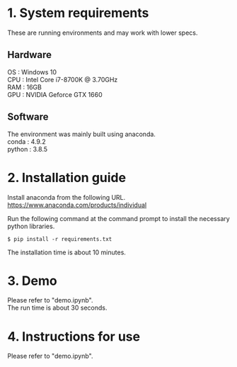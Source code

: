# 1. System requirements
These are running environments and may work with lower specs.
## Hardware
OS  : Windows 10<br>
CPU : Intel Core i7-8700K @ 3.70GHz<br>
RAM : 16GB<br>
GPU : NVIDIA Geforce GTX 1660<br>

## Software
The environment was mainly built using anaconda.<br>
conda : 4.9.2<br>
python : 3.8.5<br>

# 2. Installation guide
Install anaconda from the following URL.<br>
https://www.anaconda.com/products/individual<br>

Run the following command at the command prompt to install the necessary python libraries.
```
$ pip install -r requirements.txt
```
The installation time is about 10 minutes.

# 3. Demo
Please refer to "demo.ipynb".<br>
The run time is about 30 seconds.

# 4. Instructions for use
Please refer to "demo.ipynb".<br>
